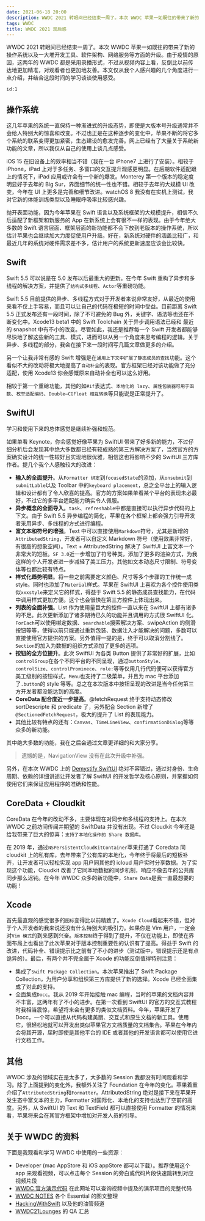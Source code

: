 ```yaml
---
date: 2021-06-18 20:00
description: WWDC 2021 转眼间已经结束一周了。本次 WWDC 苹果一如既往的带来了新的操作系统以及一大堆开发工具、软件架构、网络服务等方面的升级。由于疫情的原因，这两年的 WWDC 都是采用录播形式，不过从视频内容上看，反倒比以前传达地更加精准，对观看者也更加地友善。本文仅从我个人感兴趣的几个角度进行一点介绍，并结合这段时间的学习谈谈使用感受。
tags: WWDC
title: WWDC 2021 观后感
---
```


WWDC 2021 转眼间已经结束一周了。本次 WWDC 苹果一如既往的带来了新的操作系统以及一大堆开发工具、软件架构、网络服务等方面的升级。由于疫情的原因，这两年的 WWDC 都是采用录播形式，不过从视频内容上看，反倒比以前传达地更加精准，对观看者也更加地友善。本文仅从我个人感兴趣的几个角度进行一点介绍，并结合这段时间的学习谈谈使用感受。

```responser
id:1
```

## 操作系统 ##

这几年苹果的系统一直保持一种渐进式的升级态势，即使是大版本号升级通常并不会给人特别大的惊喜和改变。不过也正是在这种逐步的变化中，苹果不断的将它多个系统的联系变得更加紧密，生态建设的愈发完善。网上已经有了大量关于系统新功能的文章，所以我仅从自己的使用上谈几点感受。

iOS 15 在旧设备上的效率相当不错（我在一台 iPhone7 上进行了安装）。相较于 iPhone，iPad 上对于多任务、多窗口的交互提升观感更明显。在后期软件适配跟上的情况下，iPad 应用或许会有一个新的爆发。Monterey 第一个版本的稳定度明显好于去年的 Big Sur，界面细节的统一性也不错。相较于去年的大规模 UI 改变，今年在 UI 上更多是完善和细节改进。watchOS 8 我没有在实机上测试，我对它新的体能训练类型以及睡眠呼吸率比较感兴趣。

抛开表面功能，因为今年苹果在 Swift 语言以及系统框架的大规模提升，相信不久后适配了新框架和新服务的 App 在新系统上会有很不一样的表现。由于今年绝大多数的 Swift 语言层面、框架层面的新功能都不会下放到老版本的操作系统，所以估计苹果也会继续加大力度促使用户升级。好在，新系统对硬件的涵盖比较广，和最近几年的系统对硬件需求差不多，估计用户的系统更新速度应该会比较快。

## Swift ##

Swift 5.5 可以说是在 5.0 发布以后最重大的更新。在今年 Swift 重构了异步和多线程的解决方案，并提供了`结构式多线程`、`Actor`等重磅功能。

Swift 5.5 目前提供的异步、多线程方式对于开发者来说非常友好，从最近的使用来看不仅上手容易，而且可以让自己的代码在极短的时间中受益。目前距离 Swift 5.5 正式发布还有一段时间，除了不可避免的 Bug 外，关键字、语法等也还在不断变化中。Xcode13 beta1 中的 Swift Toolchain 关于异步调用语法已经和 最近的 snapshot 中有不小的改变。尽管如此，我还是推荐每一个 Swift 开发者都能够尽快地了解这些新的工具、模式，进而可以从另一个角度来思考编程的逻辑。关于异步、多线程的部分，我会在接下来一段时间写几篇文章做更多的介绍。

另一个让我非常有感的 Swift 增强是在`通用上下文中扩展了静态成员的查找`功能。这个看似不大的改动将极大地提高了`自动补全`的表现。官方框架已经对该功能做了充分适配，使用 Xcode13 你会感慨原来自动补全也可以这么好用。

相较于第一个重磅功能，其他的如`#if`表达式、`本地化的 lazy`、`属性包装器可用于函数`、`枚举适配编码`、`Double—CGFloat 相互转换`等只能说是正常提升了。

## SwiftUI ##

学习和使用下来的总体感觉是继续补强和规范。

如果单看 Keynote，你会感觉好像苹果为 SwiftUI 带来了好多新的能力，不过仔细分析后会发现其中绝大多数都已经有较成熟的第三方解决方案了，当然官方的方案确实设计的统一性较好且实现地很优雅，相信这也将影响不少的 SwiftUI 三方库作者。提几个我个人感触较大的改进：

* **输入的全面提升**。从`Formatter 绑定`到`focusedState`的添加，从`onsubmit`到`submitLable`以及 Toolbar 中的`keyboard placement`，总之全平台上的输入逻辑和设计都有了令人欣喜的提高。官方的方案如果单看某个平台的表现未必最好，不过它的多平台适配能力确实令人佩服。
* **异步概念的全面导入**。`task`、`refreshable`中都是直接可以执行异步代码的上下文。由于 Swift 5.5 异步编程的简化，苹果在各个框架上都会强力引导开发者采用异步、多线程的方式进行编程。
* **富文本和符号的增强**。Text 中可以直接使用`Markdown`符号，尤其是新增的`AttributedString`，开发者可以自定义 Markdown 符号（使用效果非常好，有很高的想象空间）。Text + AttributedString 解决了 SwiftUI 上富文本一个非常大的短板。`SF 3.0`近一步增加了符号种类，添加了更多的渲染方式，为我这样的个人开发者进一步减轻了美工压力。其他如文本动态尺寸限制、符号变体等也都比较有特点。
* **样式化趋势明显**。将一些之前需要定义颜色、尺寸等多个步骤的工作统一成 style。同时也添加了`Material`样式。苹果在 SwiftUI 上喜欢为各个控件使用类似`xxxstyle`来定义它的样式，得益于 Swift 5.5 的静态成员查找能力，在代码中调用样式更加方便。这个也会很快在第三方控件上体现出来。
* **列表的全面补强**。List 作为使用量巨大的控件一直以来在 SwiftUI 上都有诸多的不足。此次更新添加了诸多期待已久的功能并且调用的方式很 SwiftUI 化。`ForEach`可以使用绑定数据、`searchable`搜索解决方案、swipeAction 的侧滑按钮等等，使得以前只能通过重新包装、数据注入才能解决的问题，多数可以直接使用官方提供的方案。另外值得一提的是，终于可以取消分割线了。`Section`的加入为数据的组织方式添加了更多的选项。
* **按钮的全方位提升**。此次 SwiftUI 为各类 Button 提供了非常好的扩展，比如`controlGroup`在各个不同平台的不同呈现，通过`buttonStyle`、`controlSize`、`controlProminece`、`role:`等等仅用几行代码便可以获得官方美工级别的按钮样式，`Menu`也支持了二级菜单，并且为 mac 平台添加了`.button`的 style 等等。总之在本次版本中按钮呈现的改进是当今任何第三方开发者都没能达到的高度。
* **CoreData 配合度近一步提高**。@fetchRequest 终于支持动态修改 sortDescripte 和 predicate 了，另外配合 Section 新增了`@SectionedFetchRequest`，极大的提升了 List 的表现能力。
* 其他比较有特点的还有：`Canvas`、`TimeLineView`、`confirmationDialog`等等众多的新功能。

其中绝大多数的功能，我在之后会通过文章更详细的和大家分享。

> 遗憾的是，NavigationView 没有在此次升级中补强。

另外，在本次 WWDC 上的 [Demystify SwiftUI](https://developer.apple.com/videos/play/wwdc2021/10022/) 绝对不容错过，通过对身份、生命周期、依赖的详细讲述让开发者了解 SwiftUI 的开发哲学及核心原则，并掌握如何使用它们来保证应用程序的准确和性能。

## CoreData + Cloudkit ##

CoreData 在今年的改动不多，主要体现在对同步和多线程的支持上。在本次 WWDC 之前坊间传闻并期望的 SwiftData 并没有出现。不过 Cloudkit 今年还是给我带来了巨大的惊喜：`支持了本地化操作的 Share 数据库`。

在 2019 年，通过`NSPersistentCloudKitContainer`苹果打通了 Coredata 同 cloudkit 上的私有库，去年带来了公有库的本地化，今年终于将最后的短板补齐，让开发者可以轻松实现 app 用户同其他的 icloud 用户实时分享数据。为了实现这个功能，Cloudkit 改善了它同本地数据的同步机制，响应不像去年的公共库同步那么迟钝。在今年 WWDC 众多的新功能中，`Share Data`是我一直最想要的功能！

## Xcode ##

首先最直观的感觉很多的`图标`变得比以前精致了。`Xcode Cloud`看起来不错，但对于个人开发者的我来说还没有什么特别大的吸引力。如果你是 Vim 用户，一定会对`Vim 模式`的到来感到兴奋。`版本控制`终于得到了提升，不仅在功能上，即使在界面布局上也看出了此次苹果对于版本控制重要性的认识有了提高。得益于 Swift 的改进，代码补全、错误提示比之前有了不小的进步（测试版中，错误提示还是有点诡异的）。最后，有两个并不完全属于 Xcode 的功能反倒值得特别注意：

* 集成了`Swift Package Collection`。本次苹果推出了 Swift Package Collection，为用户分享和组织第三方库提供了新的选择。Xcode 已经全面集成了对此的支持。
* 全面集成`Docc`。我从 2019 年开始接触 mac 编程，当时的苹果的文档内容并不丰富，这两年有了不小的进步。在第一次看到 SwiftUI 的官方的交互式教程时我相当震惊，希望将来会有更多的类似文档资料。今年，苹果开发了 Docc，一个可以直接从代码构建美丽、交互式和原生文档的新工具。使用它，很轻松地就可以开发出类似苹果官方文档质量的文档集合。苹果在今年内会将其开源，届时即使是其他平台的 IDE 或者其他的开发语言都可以使用它进行文档工作。

## 其他 ##

WWDC 涉及的领域实在是太多了，大多数的 Session 我都没有时间观看和学习。除了上面提到的变化外，我额外关注了 Foundation 在今年的变化。苹果着重介绍了`AttributedString`和`Formatter`。AttributedString 绝对是接下来在苹果开发生态中富文本的主力，Formatter 对国际化、本地化的支持也达到了空前的高度。另外，从 SwiftUI 的 Text 和 TextField 都可以直接使用 Formatter 的情况来看，苹果将来会在其官方框架中增加对开发人员的引导。

## 关于 WWDC 的资料 ##

下面是我观看和学习 WWDC 中使用的一些资源：

* Developer (mac AppStore 和 iOS appStore 都可以下载）。推荐使用这个 app 来观看视频，可以点击每个 Session 的旁白或代码片段快速跳转到对应视频片段
* [WWDC 官方演示代码](https://developer.apple.com/sample-code/wwdc/2021/) 在此网址可以查询视频中提及的演示项目的完整代码
* [WWDC NOTES](https://www.wwdcnotes.com) 各个 Essential 的图文整理
* [HackingWithSwift](https://www.hackingwithswift.com) 以及他的油管频道
* [WWDC21Lounges](https://roblack.github.io/WWDC21Lounges) 的 QA 汇总
